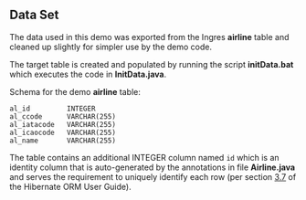 ## Data Set

The data used in this demo was exported from the Ingres **airline** table and cleaned up slightly for simpler use by the demo code.

The target table is created and populated by running the script **initData.bat** which executes the code in **InitData.java**.

Schema for the demo **airline** table:

    al_id         INTEGER
    al_ccode      VARCHAR(255)
    al_iatacode   VARCHAR(255)
    al_icaocode   VARCHAR(255)
    al_name       VARCHAR(255)

The table contains an additional INTEGER column named `id` which is an identity column that is auto-generated by the annotations in file **Airline.java** and serves the requirement to uniquely identify each row (per section [3.7](https://docs.jboss.org/hibernate/orm/6.4/userguide/html_single/Hibernate_User_Guide.html#identifiers) of the Hibernate ORM User Guide).

